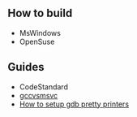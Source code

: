 ## How to build ##
  * MsWindows
  * OpenSuse
## Guides ##
  * CodeStandard
  * [gccvsmsvc](gccvsmsvc.md)
  * [How to setup gdb pretty printers](http://sourceware.org/gdb/wiki/STLSupport)